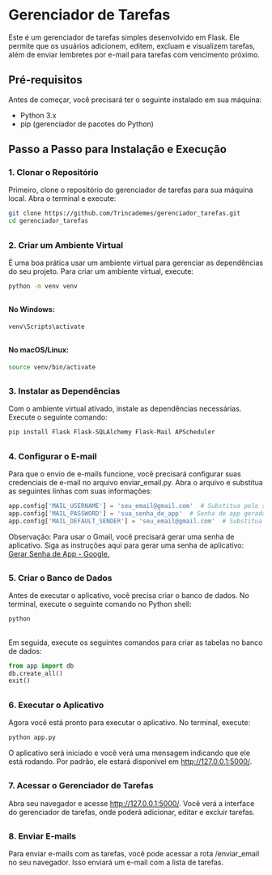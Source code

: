 # Gerenciador de Tarefas

Este é um gerenciador de tarefas simples desenvolvido em Flask. Ele permite que os usuários adicionem, editem, excluam e visualizem tarefas, além de enviar lembretes por e-mail para tarefas com vencimento próximo.

## Pré-requisitos

Antes de começar, você precisará ter o seguinte instalado em sua máquina:

- Python 3.x
- pip (gerenciador de pacotes do Python)

## Passo a Passo para Instalação e Execução

### 1. Clonar o Repositório

Primeiro, clone o repositório do gerenciador de tarefas para sua máquina local. Abra o terminal e execute:

```bash
git clone https://github.com/Trincademes/gerenciador_tarefas.git
cd gerenciador_tarefas
```
##
### 2. Criar um Ambiente Virtual

É uma boa prática usar um ambiente virtual para gerenciar as dependências do seu projeto. Para criar um ambiente virtual, execute:

```bash
python -m venv venv
```
##
#### No Windows:

```bash
venv\Scripts\activate
```
##
#### No macOS/Linux:

```bash
source venv/bin/activate
```
##
### 3. Instalar as Dependências

Com o ambiente virtual ativado, instale as dependências necessárias. Execute o seguinte comando:

```bash
pip install Flask Flask-SQLAlchemy Flask-Mail APScheduler
```
##
### 4. Configurar o E-mail

Para que o envio de e-mails funcione, você precisará configurar suas credenciais de e-mail no arquivo enviar_email.py. Abra o arquivo e substitua as seguintes linhas com suas informações:

```python
app.config['MAIL_USERNAME'] = 'seu_email@gmail.com'  # Substitua pelo seu e-mail
app.config['MAIL_PASSWORD'] = 'sua_senha_de_app'  # Senha de app gerada
app.config['MAIL_DEFAULT_SENDER'] = 'seu_email@gmail.com'  # Substitua pelo seu e-mail
```
Observação: Para usar o Gmail, você precisará gerar uma senha de aplicativo. Siga as instruções aqui para gerar uma senha de aplicativo:  [Gerar Senha de App - Google.](https://support.google.com/accounts/answer/185833?hl=pt-BR)
##
### 5. Criar o Banco de Dados

Antes de executar o aplicativo, você precisa criar o banco de dados. No terminal, execute o seguinte comando no Python shell:

```bash
python
```
##
Em seguida, execute os seguintes comandos para criar as tabelas no banco de dados:

```python
from app import db
db.create_all()
exit()
```
##
### 6. Executar o Aplicativo

Agora você está pronto para executar o aplicativo. No terminal, execute:

```bash
python app.py
```

O aplicativo será iniciado e você verá uma mensagem indicando que ele está rodando. Por padrão, ele estará disponível em http://127.0.0.1:5000/.

##
### 7. Acessar o Gerenciador de Tarefas

Abra seu navegador e acesse http://127.0.0.1:5000/. Você verá a interface do gerenciador de tarefas, onde poderá adicionar, editar e excluir tarefas.

##
### 8. Enviar E-mails
Para enviar e-mails com as tarefas, você pode acessar a rota /enviar_email no seu navegador. Isso enviará um e-mail com a lista de tarefas.
